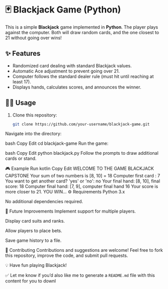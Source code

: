 # 🃏 Blackjack Game (Python)

This is a simple **Blackjack** game implemented in **Python**. The player plays against the computer. Both will draw random cards, and the one closest to 21 without going over wins!

## ✨ Features
- Randomized card dealing with standard Blackjack values.
- Automatic Ace adjustment to prevent going over 21.
- Computer follows the standard dealer rule (must hit until reaching at least 17).
- Displays hands, calculates scores, and announces the winner.

## 🧑‍💻 Usage
1. Clone this repository:
   ```bash
   git clone https://github.com/your-username/blackjack-game.git
Navigate into the directory:

bash
Copy
Edit
cd blackjack-game
Run the game:

bash
Copy
Edit
python blackjack.py
Follow the prompts to draw additional cards or stand.

🎮 Example Run
kotlin
Copy
Edit
WELCOME TO THE GAME BLACKJACK CAPSTONE
Your sum of two numbers is [8, 10] = 18
Computer first card : 7
You want to get another card? 'yes' or 'no': no
Your final hand: [8, 10], final score: 18
Computer final hand: [7, 9], computer final hand 16
Your score is more closer to 21. YOU WIN...
⚙️ Requirements
Python 3.x

No additional dependencies required.

🔮 Future Improvements
Implement support for multiple players.

Display card suits and ranks.

Allow players to place bets.

Save game history to a file.

🤝 Contributing
Contributions and suggestions are welcome! Feel free to fork this repository, improve the code, and submit pull requests.

💡 Have fun playing Blackjack!

✅ Let me know if you’d also like me to generate a `README.md` file with this content for you to downl
